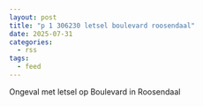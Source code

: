 ```yaml
---
layout: post
title: "p 1 306230 letsel boulevard roosendaal"
date: 2025-07-31
categories: 
  - rss
tags: 
  - feed
---
```


Ongeval met letsel op Boulevard in Roosendaal
